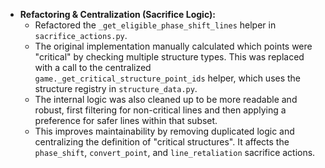 - **Refactoring & Centralization (Sacrifice Logic):**
  - Refactored the `_get_eligible_phase_shift_lines` helper in `sacrifice_actions.py`.
  - The original implementation manually calculated which points were "critical" by checking multiple structure types. This was replaced with a call to the centralized `game._get_critical_structure_point_ids` helper, which uses the structure registry in `structure_data.py`.
  - The internal logic was also cleaned up to be more readable and robust, first filtering for non-critical lines and then applying a preference for safer lines within that subset.
  - This improves maintainability by removing duplicated logic and centralizing the definition of "critical structures". It affects the `phase_shift`, `convert_point`, and `line_retaliation` sacrifice actions.